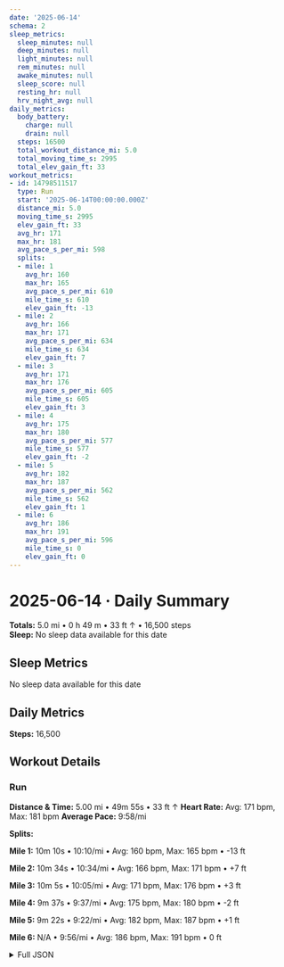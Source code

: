 ```yaml
---
date: '2025-06-14'
schema: 2
sleep_metrics:
  sleep_minutes: null
  deep_minutes: null
  light_minutes: null
  rem_minutes: null
  awake_minutes: null
  sleep_score: null
  resting_hr: null
  hrv_night_avg: null
daily_metrics:
  body_battery:
    charge: null
    drain: null
  steps: 16500
  total_workout_distance_mi: 5.0
  total_moving_time_s: 2995
  total_elev_gain_ft: 33
workout_metrics:
- id: 14798511517
  type: Run
  start: '2025-06-14T00:00:00.000Z'
  distance_mi: 5.0
  moving_time_s: 2995
  elev_gain_ft: 33
  avg_hr: 171
  max_hr: 181
  avg_pace_s_per_mi: 598
  splits:
  - mile: 1
    avg_hr: 160
    max_hr: 165
    avg_pace_s_per_mi: 610
    mile_time_s: 610
    elev_gain_ft: -13
  - mile: 2
    avg_hr: 166
    max_hr: 171
    avg_pace_s_per_mi: 634
    mile_time_s: 634
    elev_gain_ft: 7
  - mile: 3
    avg_hr: 171
    max_hr: 176
    avg_pace_s_per_mi: 605
    mile_time_s: 605
    elev_gain_ft: 3
  - mile: 4
    avg_hr: 175
    max_hr: 180
    avg_pace_s_per_mi: 577
    mile_time_s: 577
    elev_gain_ft: -2
  - mile: 5
    avg_hr: 182
    max_hr: 187
    avg_pace_s_per_mi: 562
    mile_time_s: 562
    elev_gain_ft: 1
  - mile: 6
    avg_hr: 186
    max_hr: 191
    avg_pace_s_per_mi: 596
    mile_time_s: 0
    elev_gain_ft: 0
---
```

# 2025-06-14 · Daily Summary
**Totals:** 5.0 mi • 0 h 49 m • 33 ft ↑ • 16,500 steps  
**Sleep:** No sleep data available for this date

## Sleep Metrics
No sleep data available for this date

## Daily Metrics
**Steps:** 16,500

## Workout Details
### Run
**Distance & Time:** 5.00 mi • 49m 55s • 33 ft ↑
**Heart Rate:** Avg: 171 bpm, Max: 181 bpm
**Average Pace:** 9:58/mi

**Splits:**

**Mile 1:** 10m 10s • 10:10/mi • Avg: 160 bpm, Max: 165 bpm • -13 ft

**Mile 2:** 10m 34s • 10:34/mi • Avg: 166 bpm, Max: 171 bpm • +7 ft

**Mile 3:** 10m 5s • 10:05/mi • Avg: 171 bpm, Max: 176 bpm • +3 ft

**Mile 4:** 9m 37s • 9:37/mi • Avg: 175 bpm, Max: 180 bpm • -2 ft

**Mile 5:** 9m 22s • 9:22/mi • Avg: 182 bpm, Max: 187 bpm • +1 ft

**Mile 6:** N/A • 9:56/mi • Avg: 186 bpm, Max: 191 bpm • 0 ft



<details>
<summary>Full JSON</summary>

```json
{
  "date": "2025-06-14",
  "schema": 2,
  "sleep_metrics": {
    "sleep_minutes": null,
    "deep_minutes": null,
    "light_minutes": null,
    "rem_minutes": null,
    "awake_minutes": null,
    "sleep_score": null,
    "resting_hr": null,
    "hrv_night_avg": null
  },
  "daily_metrics": {
    "body_battery": {
      "charge": null,
      "drain": null
    },
    "steps": 16500,
    "total_workout_distance_mi": 5.0,
    "total_moving_time_s": 2995,
    "total_elev_gain_ft": 33
  },
  "workout_metrics": [
    {
      "id": 14798511517,
      "type": "Run",
      "start": "2025-06-14T00:00:00.000Z",
      "distance_mi": 5.0,
      "moving_time_s": 2995,
      "elev_gain_ft": 33,
      "avg_hr": 171,
      "max_hr": 181,
      "avg_pace_s_per_mi": 598,
      "splits": [
        {
          "mile": 1,
          "avg_hr": 160,
          "max_hr": 165,
          "avg_pace_s_per_mi": 610,
          "mile_time_s": 610,
          "elev_gain_ft": -13
        },
        {
          "mile": 2,
          "avg_hr": 166,
          "max_hr": 171,
          "avg_pace_s_per_mi": 634,
          "mile_time_s": 634,
          "elev_gain_ft": 7
        },
        {
          "mile": 3,
          "avg_hr": 171,
          "max_hr": 176,
          "avg_pace_s_per_mi": 605,
          "mile_time_s": 605,
          "elev_gain_ft": 3
        },
        {
          "mile": 4,
          "avg_hr": 175,
          "max_hr": 180,
          "avg_pace_s_per_mi": 577,
          "mile_time_s": 577,
          "elev_gain_ft": -2
        },
        {
          "mile": 5,
          "avg_hr": 182,
          "max_hr": 187,
          "avg_pace_s_per_mi": 562,
          "mile_time_s": 562,
          "elev_gain_ft": 1
        },
        {
          "mile": 6,
          "avg_hr": 186,
          "max_hr": 191,
          "avg_pace_s_per_mi": 596,
          "mile_time_s": 0,
          "elev_gain_ft": 0
        }
      ]
    }
  ]
}
```
</details>
